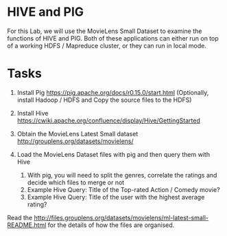 # HIVE and PIG

For this Lab, we will use the MovieLens Small Dataset to examine the functions
of HIVE and PIG. Both of these applications can either run on top of a working
HDFS / Mapreduce cluster, or they can run in local mode.

# Tasks


1. Install Pig <https://pig.apache.org/docs/r0.15.0/start.html>
(Optionally, install Hadoop / HDFS and Copy the source files to the HDFS)

1. Install Hive
   <https://cwiki.apache.org/confluence/display/Hive/GettingStarted>

1. Obtain the MovieLens Latest Small dataset
<http://grouplens.org/datasets/movielens/>

1. Load the MovieLens Dataset files with pig and then query them with Hive
    1. With pig, you will need to split the genres, correlate the ratings and
       decide which files to merge or not
    1. Example Hive Query: Title of the Top-rated Action / Comedy movie?
    1. Example Hive Query: Title of the user with the highest average rating?

Read the <http://files.grouplens.org/datasets/movielens/ml-latest-small-README.html>
for the details of how the files are organised.


